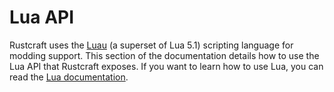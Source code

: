 # Lua API

Rustcraft uses the [Luau] (a superset of Lua 5.1) scripting language for modding support. This section of the documentation details how to use the Lua API that Rustcraft exposes. If you want to learn how to use Lua, you can read the [Lua documentation].

[Luau]: https://luau-lang.org/
[Lua documentation]: http://www.lua.org/manual/5.1/